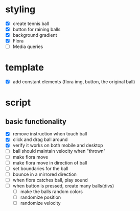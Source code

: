 # styling

- [x] create tennis ball
- [x] button for raining balls
- [x] background gradient
- [x] Flora
- [ ] Media queries

# template

- [x] add constant elements (flora img, button, the original ball)

# script

## basic functionality

- [x] remove instruction when touch ball
- [x] click and drag ball around
- [x] verify it works on both mobile and desktop
- [ ] ball should maintain velocity when "thrown"
- [ ] make flora move
- [ ] make flora move in direction of ball
- [ ] set boundaries for the ball
- [ ] bounce in a mirrored direction
- [ ] when flora catches ball, play sound
- [ ] when button is pressed, create many balls(divs)
  - [ ] make the balls random colors
  - [ ] randomize position
  - [ ] randomize velocity
